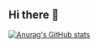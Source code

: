## Hi there 👋

[![Anurag's GitHub stats](https://github-readme-stats.vercel.app/api?username=AutumnFishs)](https://github.com/anuraghazra/github-readme-stats)

<!--START_SECTION:waka-->
<!--END_SECTION:waka-->

<!--
**AutumnFishs/AutumnFishs** is a ✨ _special_ ✨ repository because its `README.md` (this file) appears on your GitHub profile.

Here are some ideas to get you started:

- 🔭 I’m currently working on ...
- 🌱 I’m currently learning ...
- 👯 I’m looking to collaborate on ...
- 🤔 I’m looking for help with ...
- 💬 Ask me about ...
- 📫 How to reach me: ...
- 😄 Pronouns: ...
- ⚡ Fun fact: ...
-->
